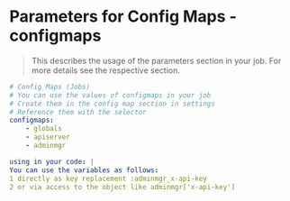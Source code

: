 <!-- markdownlint-disable MD033 -->
# Parameters for Config Maps -configmaps

> This describes the usage of the parameters section in your job. For more details see the respective section.

```yml
# Config Maps (Jobs)
# You can use the values of configmaps in your job
# Create them in the config map section in settings
# Reference them with the selector
configmaps:
    - globals
    - apiserver
    - adminmgr

using in your code: |
You can use the variables as follows:
1 directly as key replacement :adminmgr_x-api-key
2 or via access to the object like adminmgr['x-api-key']
```

